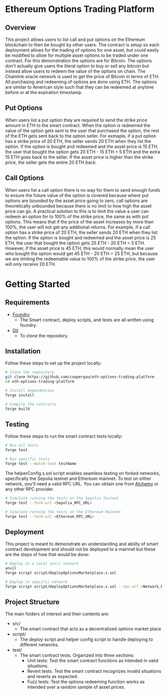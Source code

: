 # Ethereum Options Trading Platform

## Overview
This project allows users to list call and put options on the Ethereum blockchain to then be bought by other users. The contract is setup so each deployment allows for the trading of options for one asset, but could easily be modified to allow for multiple asset options to be traded under one contract. For this demonstration the options are for Bitcoin. The options don't actually give users the literal option to buy or sell any bitcoin but instead allow users to redeem the value of the options on chain. The Chainlink oracle network is used to get the price of Bitcoin in terms of ETH. All purchasing and redeeming of options are done using ETH. The options are similar to American style such that they can be redeemed at anytime before or at the expiration timestamp.

## Put Options
When users list a put option they are required to send the strike price amount in ETH to the smart contract. When the option is redeemed the value of the option gets sent to the user that purchased the option, the rest of the ETH gets sent back to the option seller. For exmaple, if a put option has a strike price of 20 ETH, the seller sends 20 ETH when they list the option. If the option is bought and redeemed and the asset price is 15 ETH, the user that bought the option gets 20 ETH - 15 ETH = 5 ETH and the extra 15 ETH goes back to the seller. If the asset price is higher than the strike price, the seller gets the entire 20 ETH back.

## Call Options
When users list a call option there is no way for them to send enough funds to ensure the future value of the option is covered because where put options are bounded by the asset price going to zero, call options are theoretically unbounded because there is no limit to how high the asset price can go. A practical solution to this is to limit the value a user can redeem an option for to 100% of the strike price, the same as with put options. This means that if the price of the asset increases by more than 100%, the user will not get any additional returns. For example, if a call option has a strike price of 20 ETH, the seller sends 20 ETH when they list the option. If the option is bought and redeemed and the asset price is 25 ETH, the user that bought the option gets 25 ETH - 20 ETH = 5 ETH. However, if the asset price is 45 ETH, this would normally mean the user who bought the option would get 45 ETH - 20 ETH = 25 ETH, but because we are limiting the redeemable value to 100% of the strike price, the user will only receive 20 ETH.

# Getting Started
## Requirements
- [Foundry](https://book.getfoundry.sh/getting-started/installation)
    - The Smart contract, deploy scripts, and tests are all written using foundry.
- [Git](https://git-scm.com/book/en/v2/Getting-Started-Installing-Git)
    - To clone the repository.

## Installation
Follow these steps to set up the project locally:
```bash
# Clone the repository
git clone https://github.com/coopergau/eth-options-trading-platform
cd eth-options-trading-platform

# Install dependencies
forge install

# Compile the contracts
forge build
```

## Testing
Follow these steps to run the smart contract tests locally:
```bash
# Run all tests
forge test

# Run specific tests
forge test --match-test testName
```

The helperConfig.s.sol script enables seamless testing on forked networks, specifically the Sepolia testnet and Ethereum mainnet. To test on either network, you'll need a valid RPC URL. You can obtain one from [Alchemy](https://www.alchemy.com/) or any other RPC provider.
```bash
# Simulate running the tests on the Sepolia Testnet
forge test --fork-url <Sepolia_RPC_URL>

# Simulate running the tests on the Ethereum Mainnet
forge test --fork-url <Ethereum_RPC_URL>
```

## Deployment
This project is meant to demonstrate an understanding and ability of smart contract development and should not be deployed to a mainnet but these are the steps of how that would be done:
```bash
# Deploy to a local anvil network
anvil
forge script script/DeployOptionsMarketplace.s.sol

# Deploy to specific network 
forge script script/DeployOptionsMarketplace.s.sol --rpc-url <Network_RPC_URL> --private-key <Your_Private_Key>
```

## Project Structure
The main folders of interest and their contents are:
- src/
    - The smart contract that acts as a decentralized options market place
- script/
    - The deploy script and helper config script to handle deploying to different networks.
- test/
    - The smart contract tests. Organized into three sections:
        - Unit tests: Test the smart contract functions as intended in valid situations.
        - Revert tests: Test the smart contract recognizes invalid situations and reverts as expected.
        - Fuzz tests: Test the options redeeming function works as intended over a random sample of asset prices.
